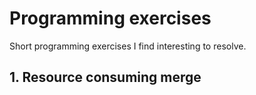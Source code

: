 # Programming exercises
Short programming exercises I find interesting to resolve.


## 1. Resource consuming merge
